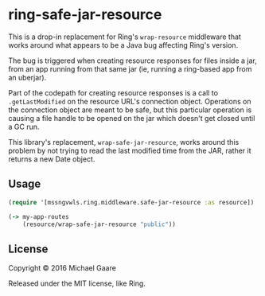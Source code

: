 # ring-safe-jar-resource

This is a drop-in replacement for Ring's `wrap-resource` middleware
that works around what appears to be a Java bug affecting Ring's
version.

The bug is triggered when creating resource responses for files inside
a jar, from an app running from that same jar (ie, running a
ring-based app from an uberjar).

Part of the codepath for creating resource responses is a call to
`.getLastModified` on the resource URL's connection object. Operations
on the connection object are meant to be safe, but this particular
operation is causing a file handle to be opened on the jar which
doesn't get closed until a GC run.

This library's replacement, `wrap-safe-jar-resource`, works around
this problem by not trying to read the last modified time from the
JAR, rather it returns a new Date object.

## Usage

``` clojure
(require '[mssngvwls.ring.middleware.safe-jar-resource :as resource])

(-> my-app-routes
    (resource/wrap-safe-jar-resource "public"))
```

## License

Copyright © 2016 Michael Gaare

Released under the MIT license, like Ring.
